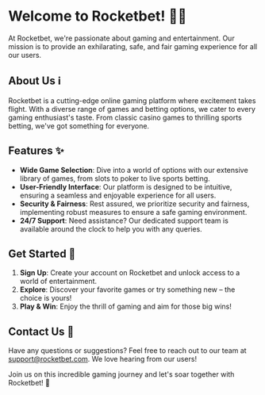 
# Welcome to Rocketbet! 🚀🎲

At Rocketbet, we're passionate about gaming and entertainment. Our mission is to provide an exhilarating, safe, and fair gaming experience for all our users.

## About Us ℹ️

Rocketbet is a cutting-edge online gaming platform where excitement takes flight. With a diverse range of games and betting options, we cater to every gaming enthusiast's taste. From classic casino games to thrilling sports betting, we've got something for everyone.

## Features ✨

- **Wide Game Selection**: Dive into a world of options with our extensive library of games, from slots to poker to live sports betting.
- **User-Friendly Interface**: Our platform is designed to be intuitive, ensuring a seamless and enjoyable experience for all users.
- **Security & Fairness**: Rest assured, we prioritize security and fairness, implementing robust measures to ensure a safe gaming environment.
- **24/7 Support**: Need assistance? Our dedicated support team is available around the clock to help you with any queries.

## Get Started 🚀

1. **Sign Up**: Create your account on Rocketbet and unlock access to a world of entertainment.
2. **Explore**: Discover your favorite games or try something new – the choice is yours!
3. **Play & Win**: Enjoy the thrill of gaming and aim for those big wins!

## Contact Us 📧

Have any questions or suggestions? Feel free to reach out to our team at [support@rocketbet.com](mailto:support@rocketbet.com). We love hearing from our users!

Join us on this incredible gaming journey and let's soar together with Rocketbet! 🌟

